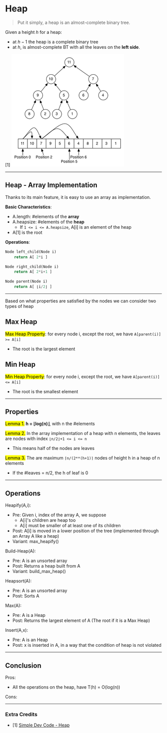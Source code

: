 # Heap
> Put it simply, a heap is an almost-complete binary tree. 

Given a height $h$ for a heap: 
* at $h-1$ the heap is a complete binary tree
* at $h$, is almost-complete BT with all the leaves on the **left side**.

[1] ![Heap](https://github.com/PayThePizzo/DataStrutucures-Algorithms/blob/main/Resources/heap.png?raw=TRUE)

---

## Heap - Array Implementation

Thanks to its main feature, it is easy to use an array as implementation.

**Basic Characteristics**: 
* A.length: #elements of the **array**
* A.heapsize: #elements of the **heap**
  * If `1 <= i <= A.heapsize`, A[i] is an element of the heap
* A[1] is the root 

**Operations**:
```python
Node left_child(Node i)
    return A[ 2*i ]
```

```python
Node right_child(Node i)
    return A[ 2*i+1 ]
```

```python
Node parent(Node i)
    return A[ ⌊i/2⌋ ]
``` 

---

Based on what properties are satisfied by the nodes we can consider two types of 
heap

## Max Heap
<mark>Max Heap Property</mark>: for every node i, except the root, we have `A[parent(i)] >= A[i]`
* The root is the largest element

## Min Heap
<mark>Min Heap Property</mark>: for every node i, except the root, we have `A[parent(i)] <= A[i]`
* The root is the smallest element

---

## Properties
<mark>Lemma 1.</mark> **h = ⌊log(n)⌋**, with n the #elements

<mark>Lemma 2.</mark> In the array implementation of a heap with n elements, the leaves
are nodes with index `⌊n/2⌋+1 <= i <= n`
* This means half of the nodes are leaves

<mark>Lemma 3.</mark> The are maximum `⌈n/(2**(h+1)⌉` nodes of height h in a heap of n elements
* If the #leaves = n/2, the h of leaf is 0


---

## Operations 

Heapify(A,i):
* Pre: Given i, index of the array A, we suppose 
  * A[i]'s children are heap too
  * A[i] must be smaller of at least one of its children
* Post: A[i] is moved in a lower position of the tree (implemented through an Array A like a heap)
* Variant: max_heapify()

Build-Heap(A):
* Pre: A is an unsorted array 
* Post: Returns a heap built from A
* Variant: build_max_heap()

Heapsort(A):
* Pre: A is an unsorted array
* Post: Sorts A

Max(A):
* Pre: A is a Heap
* Post: Returns the largest element of A (The root if it is a Max Heap)

Insert(A,x):
* Pre: A is an Heap
* Post: x is inserted in A, in a way that the condition of heap is not violated

---
## Conclusion

Pros:
* All the operations on the heap, have T(h) = O(log(n))

Cons:

---

### Extra Credits
* [1] [Simple Dev Code - Heap](https://simpledevcode.wordpress.com/2015/08/05/the-heap-data-structure-c-java-c/)